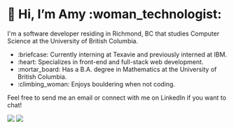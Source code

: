<h1>👋 Hi, I’m Amy :woman_technologist:</h1>
<p>I'm a software developer residing in Richmond, BC that studies Computer Science at the University of British Columbia.</p>
<ul>
<li>:briefcase: Currently interning at Texavie and previously interned at IBM.</li>
<li>:heart: Specializes in front-end and full-stack web development.</li>
<li>:mortar_board: Has a B.A. degree in Mathematics at the University of British Columbia.</li>
<li>:climbing_woman: Enjoys bouldering when not coding.</li>
</ul>
<p>Feel free to send me an email or connect with me on LinkedIn if you want to chat!<p>
<a href="mailto:ayung.024@gmail.com"><img src="https://img.shields.io/badge/Gmail-D14836?style=for-the-badge&logo=gmail&logoColor=white"></a>
<a href="https://www.linkedin.com/in/amyyung24/"><img src="https://img.shields.io/badge/LinkedIn-0077B5?style=for-the-badge&logo=linkedin&logoColor=white"></a>

<!---
ayung24/ayung24 is a ✨ special ✨ repository because its `README.md` (this file) appears on your GitHub profile.
You can click the Preview link to take a look at your changes.
--->
